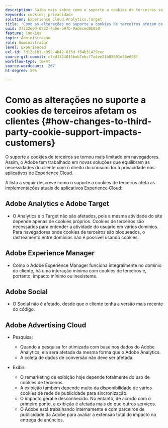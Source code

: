 ```yaml
---
description: Saiba mais sobre como o suporte a cookies de terceiros se tornou cada vez mais limitado nos navegadores.
keywords: cookies; privacidade
solution: Experience Cloud,Analytics,Target
title: 'Como as alterações no suporte a cookies de terceiros afetam os clientes  '
uuid: 27332e0d-6932-4a6e-b97b-0adeced0b050
feature: Cookies
topic: Administração
role: Administrator
level: Experienced
exl-id: 3d12a1b1-c952-4b42-815d-f64b31429cec
source-git-commit: c7ed1324015beb7ebcf7a4ee21b05601e36e608f
workflow-type: tm+mt
source-wordcount: '267'
ht-degree: 59%

---
```


# Como as alterações no suporte a cookies de terceiros afetam os clientes {#how-changes-to-third-party-cookie-support-impacts-customers}

O suporte a cookies de terceiros se tornou mais limitado em navegadores. Assim, o Adobe tem trabalhado em novas soluções que equilibram as necessidades do cliente com o direito do consumidor à privacidade nos aplicativos de Experience Cloud.

A lista a seguir descreve como o suporte a cookies de terceiros afeta as implementações atuais de aplicativos Experience Cloud:

## Adobe Analytics e Adobe Target

* O Analytics e o Target não são afetados, pois a mesma atividade do site depende apenas de cookies próprios. Cookies de terceiros são necessários para entender a atividade do usuário em vários domínios. Para navegadores onde cookies de terceiros são bloqueados, o rastreamento entre domínios não é possível usando cookies.

## Adobe Experience Manager

* Como o Adobe Experience Manager funciona integralmente no domínio do cliente, há uma interação mínima com cookies de terceiros e, portanto, impacto mínimo ou inexistente.

## Adobe Social

* O Social não é afetado, desde que o cliente tenha a versão mais recente do código.

## Adobe Advertising Cloud

* Pesquisa:

   * Quando a pesquisa for otimizada com base nos dados do Adobe Analytics, ela será afetada da mesma forma que o Adobe Analytics.
   * A coleta de dados de conversão não deve ser afetada.

* Exibir:

   * O remarketing de exibição hoje depende totalmente do uso de cookies de terceiros.
   * A exibição também depende muito da disponibilidade de vários cookies de rede de publicidade para sincronização.
   * O impacto geral é desconhecido. No entanto, de acordo com o primeiro ponto, a exibição é afetada mais do que outros serviços.
   * O Adobe está trabalhando internamente e com parceiros de publicidade da Adobe para avaliar a extensão total do impacto na entrega de anúncios.
